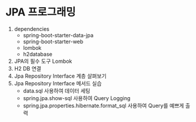 # JPA 프로그래밍

1. dependencies
   - spring-boot-starter-data-jpa
   - spring-boot-starter-web
   - lombok
   - h2database
2. JPA의 필수 도구 Lombok
3. H2 DB 연결
4. Jpa Repository Interface 계층 살펴보기
5. Jpa Repository Interface 메서드 실습
   - data.sql 사용하여 데이터 세팅
   - spring.jpa.show-sql 사용하여 Query Logging
   - spring.jpa.properties.hibernate.format_sql 사용하여 Query를 예쁘게 출력